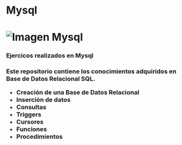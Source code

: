 <h1>Mysql<h1>
<img src="https://proyectoa.com/wp-content/uploads/2008/09/mysql.jpg" alt="Imagen Mysql">
<h3><b>Ejercicos realizados en Mysql</b><h3>
<p>Este repositorio contiene los conocimientos adquiridos en Base de Datos Relacional SQL.</p>
<ul>
    <li>Creación de una Base de Datos Relacional</li>
    <li>Inserción de datos</li>
    <li>Consultas</li>
    <li>Triggers</li>
    <li>Cursores</li>
    <li>Funciones</li>
    <li>Procedimientos</li>
</ul>
